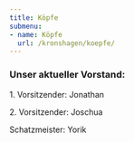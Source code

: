 ```yaml
---
title: Köpfe
submenu:
- name: Köpfe
  url: /kronshagen/koepfe/
---
```


### Unser aktueller Vorstand:

1\. Vorsitzender: Jonathan

2\. Vorsitzender: Joschua

Schatzmeister: Yorik
